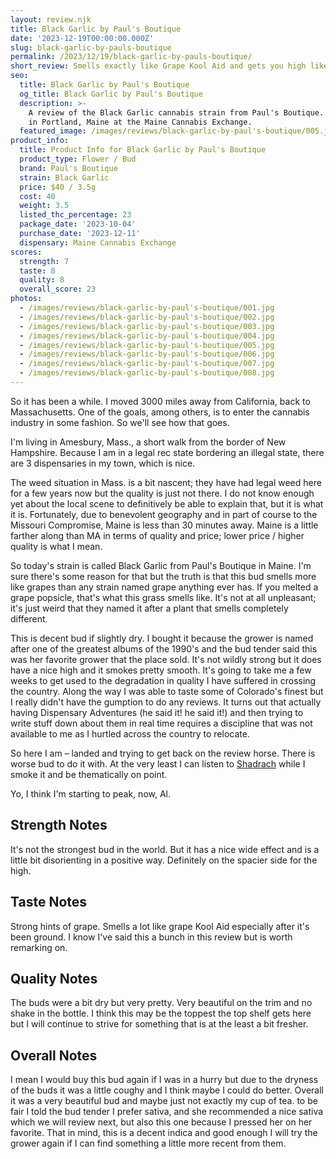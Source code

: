 ```yaml
---
layout: review.njk
title: Black Garlic by Paul's Boutique
date: '2023-12-19T00:00:00.000Z'
slug: black-garlic-by-pauls-boutique
permalink: /2023/12/19/black-garlic-by-pauls-boutique/
short_review: Smells exactly like Grape Kool Aid and gets you high like a champ.
seo:
  title: Black Garlic by Paul's Boutique
  og_title: Black Garlic by Paul's Boutique
  description: >-
    A review of the Black Garlic cannabis strain from Paul's Boutique. Purchased
    in Portland, Maine at the Maine Cannabis Exchange.
  featured_image: /images/reviews/black-garlic-by-paul's-boutique/005.jpg
product_info:
  title: Product Info for Black Garlic by Paul's Boutique
  product_type: Flower / Bud
  brand: Paul's Boutique
  strain: Black Garlic
  price: $40 / 3.5g
  cost: 40
  weight: 3.5
  listed_thc_percentage: 23
  package_date: '2023-10-04'
  purchase_date: '2023-12-11'
  dispensary: Maine Cannabis Exchange
scores:
  strength: 7
  taste: 8
  quality: 8
  overall_score: 23
photos:
  - /images/reviews/black-garlic-by-paul's-boutique/001.jpg
  - /images/reviews/black-garlic-by-paul's-boutique/002.jpg
  - /images/reviews/black-garlic-by-paul's-boutique/003.jpg
  - /images/reviews/black-garlic-by-paul's-boutique/004.jpg
  - /images/reviews/black-garlic-by-paul's-boutique/005.jpg
  - /images/reviews/black-garlic-by-paul's-boutique/006.jpg
  - /images/reviews/black-garlic-by-paul's-boutique/007.jpg
  - /images/reviews/black-garlic-by-paul's-boutique/008.jpg
---
```


So it has been a while. I moved 3000 miles away from California, back to Massachusetts. One of the goals, among others, is to enter the cannabis industry in some fashion. So we'll see how that goes.

I'm living in Amesbury, Mass., a short walk from the border of New Hampshire. Because I am in a legal rec state bordering an illegal state, there are 3 dispensaries in my town, which is nice.

The weed situation in Mass. is a bit nascent; they have had legal weed here for a few years now but the quality is just not there. I do not know enough yet about the local scene to definitively be able to explain that, but it is what it is. Fortunately, due to benevolent geography and in part of course to the Missouri Compromise, Maine is less than 30 minutes away. Maine is a little farther along than MA in terms of quality and price; lower price / higher quality is what I mean.

So today's strain is called Black Garlic from Paul's Boutique in Maine. I'm sure there's some reason for that but the truth is that this bud smells more like grapes than any strain named grape anything ever has. If you melted a grape popsicle, that's what this grass smells like. It's not at all unpleasant; it's just weird that they named it after a plant that smells completely different.

This is decent bud if slightly dry. I bought it because the grower is named after one of the greatest albums of the 1990's and the bud tender said this was her favorite grower that the place sold. It's not wildly strong but it does have a nice high and it smokes pretty smooth. It's going to take me a few weeks to get used to the degradation in quality I have suffered in crossing the country. Along the way I was able to taste some of Colorado's finest but I really didn't have the gumption to do any reviews. It turns out that actually having Dispensary Adventures (he said it! he said it!) and then trying to write stuff down about them in real time requires a discipline that was not available to me as I hurtled across the country to relocate.

So here I am – landed and trying to get back on the review horse. There is worse bud to do it with. At the very least I can listen to [Shadrach](https://www.youtube.com/watch?v=MEVfHmjKOrM&ab_channel=BeastieBoysVEVO) while I smoke it and be thematically on point.

Yo, I think I'm starting to peak, now, Al.

## Strength Notes

It's not the strongest bud in the world. But it has a nice wide effect and is a little bit disorienting in a positive way. Definitely on the spacier side for the high.

## Taste Notes

Strong hints of grape. Smells a lot like grape Kool Aid especially after it's been ground. I know I've said this a bunch in this review but is worth remarking on.

## Quality Notes

The buds were a bit dry but very pretty. Very beautiful on the trim and no shake in the bottle. I think this may be the toppest the top shelf gets here but I will continue to strive for something that is at the least a bit fresher.

## Overall Notes

I mean I would buy this bud again if I was in a hurry but due to the dryness of the buds it was a little coughy and I think maybe I could do better. Overall it was a very beautiful bud and maybe just not exactly my cup of tea. to be fair I told the bud tender I prefer sativa, and she recommended a nice sativa which we will review next, but also this one because I pressed her on her favorite. That in mind, this is a decent indica and good enough I will try the grower again if I can find something a little more recent from them.
